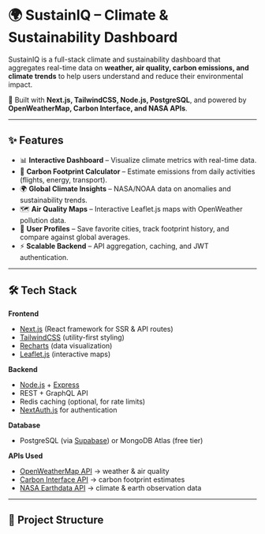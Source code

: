 # 🌍 SustainIQ – Climate & Sustainability Dashboard

SustainIQ is a full-stack climate and sustainability dashboard that aggregates real-time data on **weather, air quality, carbon emissions, and climate trends** to help users understand and reduce their environmental impact.  

🚀 Built with **Next.js, TailwindCSS, Node.js, PostgreSQL**, and powered by **OpenWeatherMap, Carbon Interface, and NASA APIs**.  

---

## ✨ Features
- 📊 **Interactive Dashboard** – Visualize climate metrics with real-time data.  
- 🌱 **Carbon Footprint Calculator** – Estimate emissions from daily activities (flights, energy, transport).  
- 🌍 **Global Climate Insights** – NASA/NOAA data on anomalies and sustainability trends.  
- 🗺️ **Air Quality Maps** – Interactive Leaflet.js maps with OpenWeather pollution data.  
- 👤 **User Profiles** – Save favorite cities, track footprint history, and compare against global averages.  
- ⚡ **Scalable Backend** – API aggregation, caching, and JWT authentication.  

---

## 🛠️ Tech Stack
**Frontend**
- [Next.js](https://nextjs.org/) (React framework for SSR & API routes)  
- [TailwindCSS](https://tailwindcss.com/) (utility-first styling)  
- [Recharts](https://recharts.org/en-US/) (data visualization)  
- [Leaflet.js](https://leafletjs.com/) (interactive maps)  

**Backend**
- [Node.js](https://nodejs.org/) + [Express](https://expressjs.com/)  
- REST + GraphQL API  
- Redis caching (optional, for rate limits)  
- [NextAuth.js](https://next-auth.js.org/) for authentication  

**Database**
- PostgreSQL (via [Supabase](https://supabase.com/)) or MongoDB Atlas (free tier)  

**APIs Used**
- [OpenWeatherMap API](https://openweathermap.org/api) → weather & air quality  
- [Carbon Interface API](https://www.carboninterface.com/) → carbon footprint estimates  
- [NASA Earthdata API](https://earthdata.nasa.gov/) → climate & earth observation data  

---

## 📂 Project Structure
